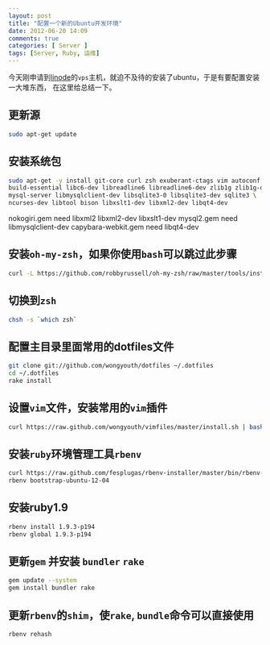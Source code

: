 ```yaml
---
layout: post
title: "配置一个新的Ubuntu开发环境"
date: 2012-06-20 14:09
comments: true
categories: [ Server ]
tags: [Server, Ruby, 运维]
---
```


今天刚申请到[linode](http://linode.com)的`vps`主机，就迫不及待的安装了ubuntu，于是有要配置安装一大堆东西，
在这里给总结一下。

<!-- more -->

## 更新源
```sh
sudo apt-get update
```

## 安装系统包

```sh
sudo apt-get -y install git-core curl zsh exuberant-ctags vim autoconf automake openssl \
build-essential libc6-dev libreadline6 libreadline6-dev zlib1g zlib1g-dev libssl-dev libyaml-dev \
mysql-server libmysqlclient-dev libsqlite3-0 libsqlite3-dev sqlite3 \
ncurses-dev libtool bison libxslt1-dev libxml2-dev libqt4-dev
```

nokogiri.gem        need libxml2 libxml2-dev libxslt1-dev
mysql2.gem          need libmysqlclient-dev
capybara-webkit.gem need libqt4-dev


## 安装`oh-my-zsh`，如果你使用`bash`可以跳过此步骤

```sh
curl -L https://github.com/robbyrussell/oh-my-zsh/raw/master/tools/install.sh | bash
```

## 切换到`zsh`

```sh
chsh -s `which zsh`
```

## 配置主目录里面常用的dotfiles文件

```sh
git clone git://github.com/wongyouth/dotfiles ~/.dotfiles
cd ~/.dotfiles
rake install
```

## 设置`vim`文件，安装常用的`vim`插件

```sh
curl https://raw.github.com/wongyouth/vimfiles/master/install.sh | bash
```

## 安装`ruby`环境管理工具`rbenv`

```sh
curl https://raw.github.com/fesplugas/rbenv-installer/master/bin/rbenv-installer | bash
rbenv bootstrap-ubuntu-12-04
```

## 安装ruby1.9

```sh
rbenv install 1.9.3-p194
rbenv global 1.9.3-p194
```

##  更新`gem` 并安装 `bundler` `rake`

```sh
gem update --system
gem install bundler rake
```

## 更新`rbenv`的`shim`，使`rake`, `bundle`命令可以直接使用

```sh
rbenv rehash
```

